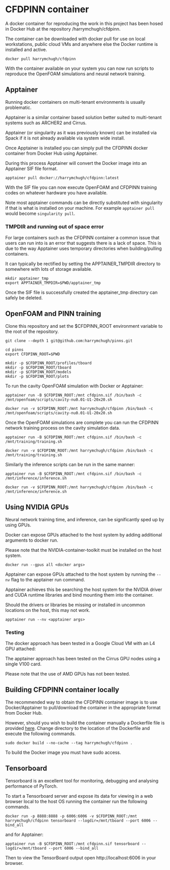 # CFDPINN container

A docker container for reproducing the work in this project has been hosed in Docker Hub at the repository /harrymchugh/cfdpinn.

The container can be downloaded with docker pull for use on local workstations, public cloud VMs and anywhere else the Docker runtime is installed and active.

```
docker pull harrymchugh/cfdpinn
```

With the container available on your system you can now run scripts to reproduce the OpenFOAM simulations and neural network training.

## Apptainer

Running docker containers on multi-tenant environments is usually problematic.

Apptainer is a similar container based solution better suited to multi-tenant systems such as ARCHER2 and Cirrus.

Apptainer (or singularity as it was previously known) can be installed via Spack if it is not already available via system wide install. 

Once Apptainer is installed you can simply pull the CFDPINN docker container from Docker Hub using Apptainer.

During this process Apptainer will convert the Docker image into an Apptainer SIF file format.

```
apptainer pull docker://harrymchugh/cfdpinn:latest
```

With the SIF file you can now execute OpenFOAM and CFDPINN training codes on whatever hardware you have available.

Note most apptainer commands can be directly substituted with singularity if that is what is installed on your machine. For example `apptainer pull` would become `singularity pull`.

### TMPDIR and running out of space error
For large containers such as the CFDPINN container a common issue that users can run into is an error that suggests there is a lack of space. This is due to the way Apptainer uses temporary directories when building/pulling containers.

It can typically be rectified by setting the APPTAINER_TMPDIR directory to somewhere with lots of storage available.

```
mkdir apptainer_tmp                  
export APPTAINER_TMPDIR=$PWD/apptainer_tmp
```

Once the SIF file is successfully created the apptainer_tmp directory can safely be deleted.



## OpenFOAM and PINN training

Clone this repository and set the $CFDPINN_ROOT environment variable to the root of the repository.

```
git clone --depth 1 git@github.com:harrymchugh/pinns.git

cd pinns
export CFDPINN_ROOT=$PWD

mkdir -p $CFDPINN_ROOT/profiles/tboard
mkdir -p $CFDPINN_ROOT/tboard
mkdir -p $CFDPINN_ROOT/models
mkdir -p $CFDPINN_ROOT/plots
```

To run the cavity OpenFOAM simulation with Docker or Apptainer:

```
apptainer run -B $CFDPINN_ROOT:/mnt cfdpinn.sif /bin/bash -c /mnt/openfoam/scripts/cavity-nu0.01-U1-20x20.sh
```

```
docker run -v $CFDPINN_ROOT:/mnt harrymchugh/cfdpinn /bin/bash -c /mnt/openfoam/scripts/cavity-nu0.01-U1-20x20.sh
```

Once the OpenFOAM simulations are complete you can run the CFDPINN network training process on the cavity simulation data.

```
apptainer run -B $CFDPINN_ROOT:/mnt cfdpinn.sif /bin/bash -c /mnt/training/training.sh
```

```
docker run -v $CFDPINN_ROOT:/mnt harrymchugh/cfdpinn /bin/bash -c /mnt/training/training.sh
```

Similarly the inference scripts can be run in the same manner:

```
apptainer run -B $CFDPINN_ROOT:/mnt cfdpinn.sif /bin/bash -c /mnt/inference/inference.sh
```

```
docker run -v $CFDPINN_ROOT:/mnt harrymchugh/cfdpinn /bin/bash -c /mnt/inference/inference.sh
```

## Using NVIDIA GPUs

Neural network training time, and inference, can be significantly sped up by using GPUs.

Docker can expose GPUs attached to the host system by adding additional arguments to docker run.

Please note that the NVIDIA-container-toolkit must be installed on the host system.

```
docker run --gpus all <docker args> 
```

Apptainer can expose GPUs attached to the host system by running the `--nv` flag to the apptainer run command.

Apptainer achieves this be searching the host system for the NVIDIA driver and CUDA runtime libraries and bind mounting them into the container.

Should the drivers or libraries be missing or installed in uncommon locations on the host, this may not work.

```
apptainer run --nv <apptainer args>
```

### Testing
The docker approach has been tested in a Google Cloud VM with an L4 GPU attached:

The apptainer approach has been tested on the Cirrus GPU nodes using a single V100 card.

Please note that the use of AMD GPUs has not been tested.

## Building CFDPINN container locally

The recommended way to obtain the CFDPINN container image is to use Docker/Apptainer to pull/download the container in the appropriate format from Docker Hub.

However, should you wish to build the container manually a Dockerfile file is provided [here](./docker/Dockerfiles/Dockerfile). Change directory to the location of the Dockerfile and execute the following commands.

```
sudo docker build --no-cache --tag harrymchugh/cfdpinn .
```

To build the Docker image you must have sudo access.

## Tensorboard
Tensorboard is an excellent tool for monitoring, debugging and analysing performance of PyTorch.

To start a Tensorboard server and expose its data for viewing in a web browser local to the host OS running the container run the following commands.

```
docker run -p 8888:8888 -p 6006:6006 -v $CFDPINN_ROOT:/mnt harrymchugh/cfdpinn tensorboard --logdir=/mnt/tboard --port 6006 --bind_all
```

and for Apptainer:

```
apptainer run -B $CFDPINN_ROOT:/mnt cfdpinn.sif tensorboard --logdir=/mnt/tboard --port 6006 --bind_all
```

Then to view the TensorBoard output open http://localhost:6006 in your browser.